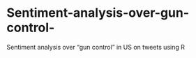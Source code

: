 # Sentiment-analysis-over-gun-control-
Sentiment analysis over “gun control”  in US on tweets using R
